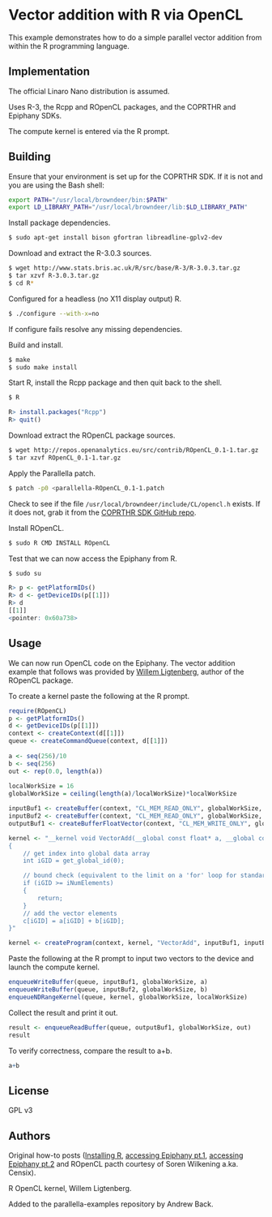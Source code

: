 # Vector addition with R via OpenCL

This example demonstrates how to do a simple parallel vector addition from within the R programming language.

## Implementation

The official Linaro Nano distribution is assumed.

Uses R-3, the Rcpp and ROpenCL packages, and the COPRTHR and Epiphany SDKs.

The compute kernel is entered via the R prompt.

## Building

Ensure that your environment is set up for the COPRTHR SDK. If it is not and you are using the Bash shell:

```bash
export PATH="/usr/local/browndeer/bin:$PATH"
export LD_LIBRARY_PATH="/usr/local/browndeer/lib:$LD_LIBRARY_PATH"
```

Install package dependencies.

```bash
$ sudo apt-get install bison gfortran libreadline-gplv2-dev
```

Download and extract the R-3.0.3 sources.

```bash
$ wget http://www.stats.bris.ac.uk/R/src/base/R-3/R-3.0.3.tar.gz
$ tar xzvf R-3.0.3.tar.gz
$ cd R*
```

Configured for a headless (no X11 display output) R.

```bash
$ ./configure --with-x=no
```

If configure fails resolve any missing dependencies.

Build and install.

```bash
$ make
$ sudo make install
```

Start R, install the Rcpp package and then quit back to the shell.

```bash
$ R
```

```R
R> install.packages("Rcpp")
R> quit()
```

Download extract the ROpenCL package sources.

```bash
$ wget http://repos.openanalytics.eu/src/contrib/ROpenCL_0.1-1.tar.gz
$ tar xzvf ROpenCL_0.1-1.tar.gz
```

Apply the Parallella patch.

```bash
$ patch -p0 <parallella-ROpenCL_0.1-1.patch
```

Check to see if the file `/usr/local/browndeer/include/CL/opencl.h` exists. If it does not, grab it from the [COPRTHR SDK GitHub repo](https://github.com/browndeer/coprthr/blob/current/include/CL/opencl.h).

Install ROpenCL.

```bash
$ sudo R CMD INSTALL ROpenCL
```

Test that we can now access the Epiphany from R.

```bash
$ sudo su
```

```R
R> p <- getPlatformIDs()
R> d <- getDeviceIDs(p[[1]]) 
R> d
[[1]]
<pointer: 0x60a738>
```

## Usage

We can now run OpenCL code on the Epiphany. The vector addition example that follows was provided by [Willem Ligtenberg](http://openanalytics.eu), author of the ROpenCL package.

To create a kernel paste the following at the R prompt.

```R
require(ROpenCL)   
p <- getPlatformIDs()
d <- getDeviceIDs(p[[1]]) 
context <- createContext(d[[1]]) 
queue <- createCommandQueue(context, d[[1]])
   
a <- seq(256)/10
b <- seq(256)
out <- rep(0.0, length(a))
 
localWorkSize = 16
globalWorkSize = ceiling(length(a)/localWorkSize)*localWorkSize

inputBuf1 <- createBuffer(context, "CL_MEM_READ_ONLY", globalWorkSize, a)
inputBuf2 <- createBuffer(context, "CL_MEM_READ_ONLY", globalWorkSize, b)
outputBuf1 <- createBufferFloatVector(context, "CL_MEM_WRITE_ONLY", globalWorkSize)

kernel <- "__kernel void VectorAdd(__global const float* a, __global const int* b, __global float* c, int iNumElements)
{
    // get index into global data array
    int iGID = get_global_id(0);

    // bound check (equivalent to the limit on a 'for' loop for standard/serial C code
    if (iGID >= iNumElements)
    {   
        return; 
    }
    // add the vector elements
    c[iGID] = a[iGID] + b[iGID];
}"

kernel <- createProgram(context, kernel, "VectorAdd", inputBuf1, inputBuf2, outputBuf1, length(out))
```

Paste the following at the R prompt to input two vectors to the device and launch the compute kernel.

```R
enqueueWriteBuffer(queue, inputBuf1, globalWorkSize, a)
enqueueWriteBuffer(queue, inputBuf2, globalWorkSize, b)
enqueueNDRangeKernel(queue, kernel, globalWorkSize, localWorkSize)
```

Collect the result and print it out.

```R
result <- enqueueReadBuffer(queue, outputBuf1, globalWorkSize, out)
result
```

To verify correctness, compare the result to a+b.

```R
a+b
```

## License

GPL v3

## Authors

Original how-to posts ([Installing R](http://forums.parallella.org/viewtopic.php?f=39&t=367), [accessing Epiphany pt.1](http://forums.parallella.org/viewtopic.php?f=39&t=368), [accessing Epiphany pt.2](http://forums.parallella.org/viewtopic.php?f=39&t=373) and ROpenCL pacth courtesy of Soren Wilkening a.ka. Censix).

R OpenCL kernel, Willem Ligtenberg.

Added to the parallella-examples repository by Andrew Back.
